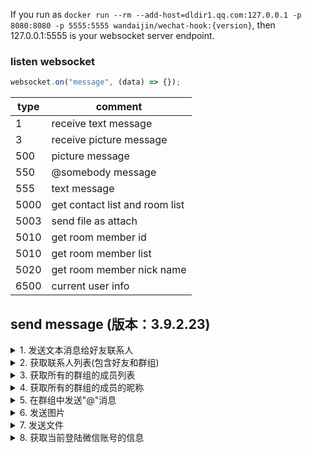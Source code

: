 If you run as `docker run --rm --add-host=dldir1.qq.com:127.0.0.1 -p 8080:8080 -p 5555:5555 wandaijin/wechat-hook:{version}`, then 127.0.0.1:5555 is your websocket server endpoint.

### listen websocket

```javascript
websocket.on("message", (data) => {});
```

| type | comment                        |
| ---- | ------------------------------ |
| 1    | receive text message           |
| 3    | receive picture message        |
| 500  | picture message                |
| 550  | @somebody message              |
| 555  | text message                   |
| 5000 | get contact list and room list |
| 5003 | send file as attach            |
| 5010 | get room member id             |
| 5010 | get room member list           |
| 5020 | get room member nick name      |
| 6500 | current user info      |

## send message (版本：3.9.2.23)

<details>
<summary> 1. 发送文本消息给好友联系人</summary>

**请求方式：** websocket.send()

**参数格式：** json

| 参数名   | 类型   | 必需 | 描述           |
| -------- | ------ | ---- | -------------- |
| id       | string | 是   | 毫秒时间字符串 |
| type     | string | 是   | 555            |
| wxid     | string | 是   | 好友微信 ID    |
| roomid   | string | 是   | null           |
| content  | string | 是   | 文本消息       |
| nickname | string | 是   | null           |
| ext      | string | 是   | null           |

**例如**

```json
{
  "id": "1700120933947",
  "type": 555,
  "wxid": "wxid_n*******2",
  "roomid": "null",
  "content": "hi budy!",
  "nickname": "null",
  "ext": "null"
}
```

</details>

<details>
<summary> 2. 获取联系人列表(包含好友和群组)</summary>

**请求方式：** websocket.send()

**参数格式：** json

| 参数名   | 类型   | 必需 | 描述           |
| -------- | ------ | ---- | -------------- |
| id       | string | 是   | 毫秒时间字符串 |
| type     | string | 是   | 5000           |
| wxid     | string | 是   | null           |
| roomid   | string | 是   | null           |
| content  | string | 是   | null           |
| nickname | string | 是   | null           |
| ext      | string | 是   | null           |

**例如**

```json
{
  "id": "1700121730799",
  "type": 5000,
  "roomid": "null",
  "wxid": "null",
  "content": "null",
  "nickname": "null",
  "ext": "null"
}
```

</details>

<details>
<summary> 3. 获取所有的群组的成员列表</summary>

**请求方式：** websocket.send()

**参数格式：** json

| 参数名   | 类型   | 必需 | 描述           |
| -------- | ------ | ---- | -------------- |
| id       | string | 是   | 毫秒时间字符串 |
| type     | string | 是   | 5010           |
| wxid     | string | 是   | null           |
| roomid   | string | 是   | null           |
| content  | string | 是   | null           |
| nickname | string | 是   | null           |
| ext      | string | 是   | null           |

**例如**

`roomid`参数无效，不能通过`roomid`参数进行筛选

```json
{
  "id": "1700121731799",
  "type": 5010,
  "roomid": "null",
  "wxid": "null",
  "content": "null",
  "nickname": "null",
  "ext": "null"
}
```

</details>

<details>
<summary> 4. 获取所有的群组的成员的昵称</summary>

**请求方式：** websocket.send()

**参数格式：** json

| 参数名   | 类型   | 必需 | 描述           |
| -------- | ------ | ---- | -------------- |
| id       | string | 是   | 毫秒时间字符串 |
| type     | string | 是   | 5020           |
| wxid     | string | 是   | 组员的微信 ID  |
| roomid   | string | 是   | 群组 ID        |
| content  | string | 是   | null           |
| nickname | string | 是   | null           |
| ext      | string | 是   | null           |

**例如**

```json
{
  "id": "1700129504464",
  "type": 5020,
  "roomid": "********@chatroom",
  "wxid": "wxid_v********2",
  "content": "null",
  "nickname": "null",
  "ext": "null"
}
```

</details>

<details>
<summary> 5. 在群组中发送"@"消息</summary>

**请求方式：** websocket.send()

**参数格式：** json

| 参数名   | 类型   | 必需 | 描述           |
| -------- | ------ | ---- | -------------- |
| id       | string | 是   | 毫秒时间字符串 |
| type     | string | 是   | 550            |
| wxid     | string | 是   | 成员微信 ID    |
| roomid   | string | 是   | 群组 ID        |
| content  | string | 是   | 文本消息       |
| nickname | string | 是   | null           |
| ext      | string | 是   | null           |

**例如**

```json
{
  "id": "1700187536669",
  "type": 550,
  "wxid": "wxid_v********2",
  "roomid": "********@chatroom",
  "content": "hello",
  "nickname": "username",
  "ext": "null"
}
```

</details>

<details>
<summary> 6. 发送图片</summary>

### 6.1 请求

**请求方式：** websocket.send()

**参数格式：** json

| 参数名   | 类型   | 必需 | 描述                 |
| -------- | ------ | ---- | -------------------- |
| id       | string | 是   | 毫秒时间字符串       |
| type     | string | 是   | 500                  |
| wxid     | string | 是   | 微信 ID              |
| roomid   | string | 是   | null                 |
| content  | string | 是   | 图片在设备本地的路径 |
| nickname | string | 是   | null                 |
| ext      | string | 是   | null                 |

**例如**

```json
{
  "id": "1700189981766",
  "type": 500,
  "wxid": "********@chatroom",
  "roomid": "null",
  "content": "C:\\Users\\****\\Desktop\\RE4wtbD.jpg",
  "nickname": "null",
  "ext": "null"
}
```

</details>

<details>
<summary> 7. 发送文件</summary>

### 7.1 请求

**请求方式：** websocket.send()

**参数格式：** json

| 参数名   | 类型   | 必需 | 描述                 |
| -------- | ------ | ---- | -------------------- |
| id       | string | 是   | 毫秒时间字符串       |
| type     | string | 是   | 5003                 |
| wxid     | string | 是   | 微信 ID              |
| roomid   | string | 是   | null                 |
| content  | string | 是   | 文件在设备本地的路径 |
| nickname | string | 是   | null                 |
| ext      | string | 是   | null                 |

**例如**

```json
{
  "id": "1700190467704",
  "type": 5003,
  "wxid": "wxid_v********2",
  "roomid": "null",
  "content": "C:\\Users\\******\\Desktop\\file.zip",
  "nickname": "null",
  "ext": "null"
}
```

</details>

<details>
<summary> 8. 获取当前登陆微信账号的信息</summary>

### 8.1 请求

**请求方式：** websocket.send()

**参数格式：** json

| 参数名   | 类型   | 必需 | 描述           |
| -------- | ------ | ---- | -------------- |
| id       | string | 是   | 毫秒时间字符串 |
| type     | string | 是   | 6500           |
| wxid     | string | 是   | null           |
| roomid   | string | 是   | null           |
| content  | string | 是   | null           |
| nickname | string | 是   | null           |
| ext      | string | 是   | null           |

**例如**

```json
{
  "id": "1700191465355",
  "type": 6500,
  "roomid": "null",
  "wxid": "null",
  "content": "null",
  "nickname": "null",
  "ext": "null"
}
```

</details>
